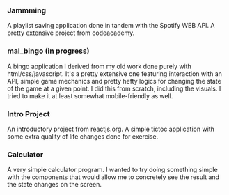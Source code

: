 ### Jammming
A playlist saving application done in tandem with the Spotify WEB API. A pretty extensive project from codeacademy.

### mal_bingo (in progress)
A bingo application I derived from my old work done purely with html/css/javascript. It's a pretty extensive one featuring interaction with an API, simple game mechanics and
pretty hefty logics for changing the state of the game at a given point. I did this from scratch, including the visuals. I tried to make it at least somewhat mobile-friendly as well.

### Intro Project
An introductory project from reactjs.org. A simple tictoc application with some extra quality of life changes done for exercise.

### Calculator
A very simple calculator program. I wanted to try doing something simple with the components that would allow me to concretely see the result and
the state changes on the screen.